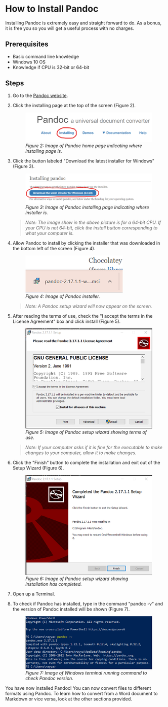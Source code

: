 # How to Install Pandoc

Installing Pandoc is extremely easy and straight forward to do. As a bonus, it is free you so you will get a useful process with no charges.

## Prerequisites

- Basic command line knowledge
- Windows 10 OS
- Knowledge if CPU is 32-bit or 64-bit

## Steps

1. Go to the [Pandoc website](www.pandoc.org).
2. Click the installing page at the top of the screen (Figure 2).

    <figure>
        <img src="images/media/image2.png" alt="Markdown logo">
        <figcaption><i>Figure 2: Image of Pandoc home page indicating where installing page is.</i></figcaption>
    </figure>

3. Click the button labeled "Download the latest installer for Windows" (Figure 3).

    <figure>
        <img src="images/media/image3.png" alt="Markdown logo">
        <figcaption><i>Figure 3: Image of Pandoc installing page indicating where installer is.</i></figcaption>
    </figure>

    >*Note: The image show in the above picture is for a 64-bit CPU. If your CPU is not 64-bit, click the install button corresponding to what your computer is.*

4. Allow Pandoc to install by clicking the installer that was downloaded in the bottom left of the screen (Figure 4).

    <figure>
        <img src="images/media/image4.png" alt="Markdown logo">
        <figcaption><i>Figure 4: Image of Pandoc installer.</i></figcaption>
    </figure>

    >*Note: A Pandoc setup wizard will now appear on the screen.*

5. After reading the terms of use, check the "I accept the terms in the License Agreement" box and click install (Figure 5).

    <figure>
        <img src="images/media/image5.png" alt="Markdown logo">
        <figcaption><i>Figure 5: Image of Pandoc setup wizard showing terms of use.</i></figcaption>
    </figure>

    >*Note: If your computer asks if it is fine for the executable to make changes to your computer, allow it to make changes.*

6. Click the "Finish" button to complete the installation and exit out of the Setup Wizard (Figure 6).

    <figure>
        <img src="images/media/image6.png" alt="Markdown logo">
        <figcaption><i>Figure 6: Image of Pandoc setup wizard showing installation has completed.</i></figcaption>
    </figure>

7. Open up a Terminal.
8. To check if Pandoc has installed, type in the command "pandoc -v" and the version of Pandoc installed will be shown (Figure 7).

    <figure>
        <img src="images/media/image7.png" alt="Markdown logo">
        <figcaption><i>Figure 7: Image of Windows terminal running command to check Pandoc version.</i></figcaption>
    </figure>

You have now installed Pandoc! You can now convert files to different formats using Pandoc. To learn how to convert from a Word document to Markdown or vice versa, look at the other sections provided.
